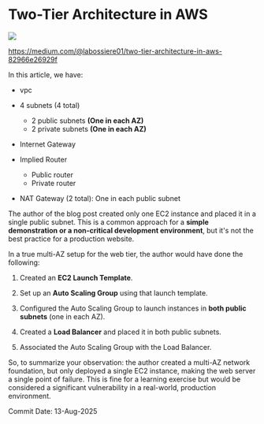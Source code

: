 # Two-Tier Architecture in AWS

![](https://miro.medium.com/v2/resize:fit:720/format:webp/1*HLo4DPIkM-fFjK9LfBFIww.png)


https://medium.com/@labossiere01/two-tier-architecture-in-aws-82966e26929f

In this article, we have:
- vpc
- 4 subnets (4 total)
  - 2 public subnets **(One in each AZ)**
  - 2 private subnets **(One in each AZ)**
 
- Internet Gateway
- Implied Router
  - Public router
  - Private router

- NAT Gateway (2 total): One in each public subnet



The author of the blog post created only one EC2 instance and placed it in a single public subnet. This is a common approach for a **simple demonstration or a non-critical development environment**, but it's not the best practice for a production website.


In a true multi-AZ setup for the web tier, the author would have done the following:

1. Created an **EC2 Launch Template**.

2. Set up an **Auto Scaling Group** using that launch template.

3. Configured the Auto Scaling Group to launch instances in **both public subnets** (one in each AZ).

4. Created a **Load Balancer** and placed it in both public subnets.

5. Associated the Auto Scaling Group with the Load Balancer.

So, to summarize your observation: the author created a multi-AZ network foundation, but only deployed a single EC2 instance, making the web server a single point of failure. This is fine for a learning exercise but would be considered a significant vulnerability in a real-world, production environment.








Commit Date: 13-Aug-2025
